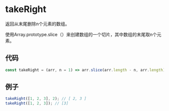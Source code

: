 # takeRight

返回从末尾删除n个元素的数组。

使用Array.prototype.slice（）来创建数组的一个切片，其中数组的末尾取n个元素。

## 代码

```js
const takeRight = (arr, n = 1) => arr.slice(arr.length - n, arr.length);
```

## 例子

```js
takeRight([1, 2, 3], 2); // [ 2, 3 ]
takeRight([1, 2, 3]); // [3]
```
